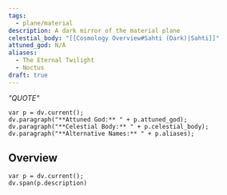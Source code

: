 ```yaml
---
tags:
  - plane/material
description: A dark mirror of the material plane
celestial_body: "[[Cosmology Overview#Sahti (Dark)|Sahti]]"
attuned_god: N/A
aliases:
  - The Eternal Twilight
  - Noctus
draft: true
---
```

*"QUOTE"*
```dataviewjs
var p = dv.current();
dv.paragraph("**Attuned God:** " + p.attuned_god);
dv.paragraph("**Celestial Body:** " + p.celestial_body);
dv.paragraph("**Alternative Names:** " + p.aliases);
```
## Overview
```dataviewjs
var p = dv.current();
dv.span(p.description)
```
